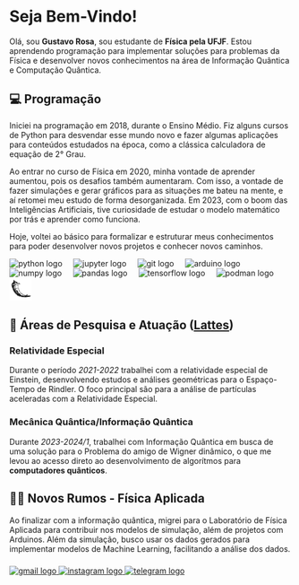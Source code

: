 # Seja Bem-Vindo!
Olá, sou **Gustavo Rosa**, sou estudante de **Física pela UFJF**. Estou aprendendo programação para implementar soluções para problemas da Física e desenvolver novos conhecimentos na área de Informação Quântica e Computação Quântica.

## 💻 Programação
Iniciei na programação em 2018, durante o Ensino Médio. Fiz alguns cursos de Python para desvendar esse mundo novo e fazer algumas aplicações para conteúdos estudados na época, como a clássica calculadora de equação de 2° Grau. 

Ao entrar no curso de Física em 2020, minha vontade de aprender aumentou, pois os desafios também aumentaram. Com isso, a vontade de fazer simulações e gerar gráficos para as situações me bateu na mente, e aí retomei meu estudo de forma desorganizada. Em 2023, com o boom das Inteligências Artificiais, tive curiosidade de estudar o modelo matemático por trás e aprender como funciona.

Hoje, voltei ao básico para formalizar e estruturar meus conhecimentos para poder desenvolver novos projetos e conhecer novos caminhos.

<div align="left">
  <img src="https://cdn.jsdelivr.net/gh/devicons/devicon/icons/python/python-original.svg" height="40" alt="python logo"  />
  <img width="12" />
  <img src="https://cdn.jsdelivr.net/gh/devicons/devicon/icons/jupyter/jupyter-original.svg" height="40" alt="jupyter logo"  />
  <img width="12" />
  <img src="https://cdn.jsdelivr.net/gh/devicons/devicon/icons/git/git-original.svg" height="40" alt="git logo"  />
  <img width="12" />
  <img src="https://cdn.jsdelivr.net/gh/devicons/devicon/icons/arduino/arduino-original.svg" height="40" alt="arduino logo"  />
  <img width="12" />
  <img src="https://cdn.jsdelivr.net/gh/devicons/devicon/icons/numpy/numpy-original.svg" height="40" alt="numpy logo"  />
  <img width="12" />
  <img src="https://cdn.jsdelivr.net/gh/devicons/devicon/icons/pandas/pandas-original.svg" height="40" alt="pandas logo"  />
  <img width="12" />
  <img src="https://cdn.jsdelivr.net/gh/devicons/devicon/icons/tensorflow/tensorflow-original.svg" height="40" alt="tensorflow logo"  />
  <img width="12" />
  <img src="https://cdn.jsdelivr.net/gh/devicons/devicon/icons/podman/podman-original.svg" height="40" alt="podman logo"  />
  <img width="12" />
  <img src="https://github.com/devicons/devicon/blob/v2.16.0/icons/flask/flask-original.svg" height="40" alt="flask logo"  />
  
</div>

## 🔎 Áreas de Pesquisa e Atuação ([Lattes](http://lattes.cnpq.br/0146348413076979))
### Relatividade Especial
Durante o período *2021-2022* trabalhei com a relatividade especial de Einstein, desenvolvendo estudos e análises geométricas para o Espaço-Tempo de Rindler. O foco principal são para a análise de partículas aceleradas com a Relatividade Especial.

### Mecânica Quântica/Informação Quântica
Durante *2023-2024/1*, trabalhei com Informação Quântica em busca de uma solução para o Problema do amigo de Wigner dinâmico, o que me levou ao acesso direto ao desenvolvimento de algorítmos para **computadores quânticos**.

## 🧑‍🔬 Novos Rumos - Física Aplicada
Ao finalizar com a informação quântica, migrei para o Laboratório de Física Aplicada para contribuir nos modelos de simulação, além de projetos com Arduinos. Além da simulação, busco usar os dados gerados para implementar modelos de Machine Learning, facilitando a análise dos dados.


###

<div align="left">
  <a href="mailto:ggustavoorosa@gmail.com" target="_blank">
    <img src="https://raw.githubusercontent.com/maurodesouza/profile-readme-generator/master/src/assets/icons/social/gmail/default.svg" width="52" height="40" alt="gmail logo"  />
  </a>
  <a href="https://www.instagram.com/gustavo.orosa" target="_blank">
    <img src="https://raw.githubusercontent.com/maurodesouza/profile-readme-generator/master/src/assets/icons/social/instagram/default.svg" width="52" height="40" alt="instagram logo"  />
  </a>
  <a href="https://t.me/gustavo0rosa" target="_blank">
    <img src="https://raw.githubusercontent.com/maurodesouza/profile-readme-generator/master/src/assets/icons/social/telegram/default.svg" width="52" height="40" alt="telegram logo"  />
  </a>
</div>

